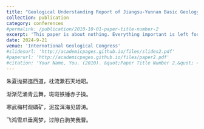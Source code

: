 ```yaml
---
title: "Geological Understanding Report of Jiangsu-Yunnan Basic Geology"
collection: publication
category: conferences
#permalink: /publication/2010-10-01-paper-title-number-2
excerpt: 'This paper is about nothing. Everything important is left for future work.'
date: 2024-9-21
venue: 'Internotional Geological Congress'
#slidesurl: 'http://academicpages.github.io/files/slides2.pdf'
#paperurl: 'http://academicpages.github.io/files/paper2.pdf'
#citation: 'Your Name, You. (2010). &quot;Paper Title Number 2.&quot; <i>Journal 1</i>. 1(2).'
---
```


朱夏抛掷迤西道，枕流漱石天地昭。

渐渐茫涌青云舞，斑斑铁锤赤子操。

寒武梅村观磷矿，泥盆洱海见碧涛。

飞鸿雪爪垂离梦，过隙白驹笑我曹。
